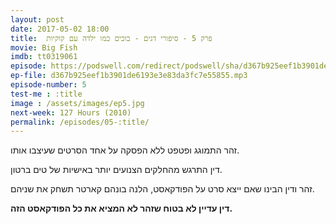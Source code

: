 ```yaml
---
layout: post
date: 2017-05-02 18:00
title: 	פרק 5 - סיפורי דגים - בוכים כמו ילדה עם קוקיות
movie: Big Fish
imdb: tt0319061
episode: https://podswell.com/redirect/podswell/sha/d367b925eef1b3901de6193e3e83da3fc7e55855.mp3?name=movietalker
ep-file: d367b925eef1b3901de6193e3e83da3fc7e55855.mp3
episode-number: 5
test-me : :title
image : /assets/images/ep5.jpg
next-week: 127 Hours (2010)
permalink: /episodes/05-:title/
---
```

זהר התמוגג ופטפט ללא הפסקה על אחד הסרטים שעיצבו אותו.

דין התרגש מהחלקים הצנועים יותר באישיות של טים ברטון.

זהר ודין הבינו שאם ייצא סרט על הפודקאסט, הלנה בונהם קארטר תשחק את שניהם.

**דין עדיין לא בטוח שזהר לא המציא את כל הפודקאסט הזה.**